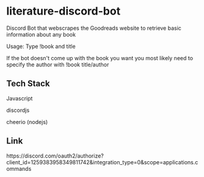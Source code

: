# literature-discord-bot
<p>Discord Bot that webscrapes the Goodreads website to retrieve basic information about any book</p>
<p>Usage: Type !book and title</p>
<p>If the bot doesn't come up with the book you want you most likely need to specify the author with !book title/author</p>
<h2>Tech Stack</h2>
<p>Javascript</p>
<p>discordjs</p>
<p>cheerio (nodejs)</p>
<h2>Link</h2>
https://discord.com/oauth2/authorize?client_id=1259383958349811742&integration_type=0&scope=applications.commands
